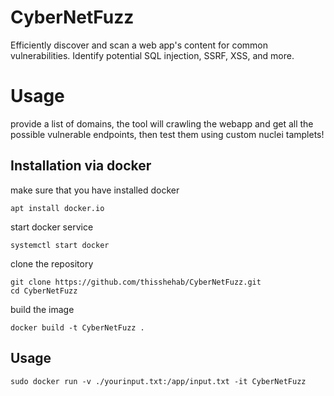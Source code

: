 # CyberNetFuzz
Efficiently discover and scan a web app's content for common vulnerabilities. Identify potential SQL injection, SSRF, XSS, and more.

# Usage
provide a list of domains, the tool will crawling the webapp and get all the possible vulnerable endpoints, then test them using custom nuclei tamplets!

## Installation via docker
make sure that you have installed docker 

```console
apt install docker.io
```

start docker service 
```console
systemctl start docker
```

clone the repository
```console
git clone https://github.com/thisshehab/CyberNetFuzz.git
cd CyberNetFuzz
```
build the image 
```console
docker build -t CyberNetFuzz .
```
## Usage

```console
sudo docker run -v ./yourinput.txt:/app/input.txt -it CyberNetFuzz
```
